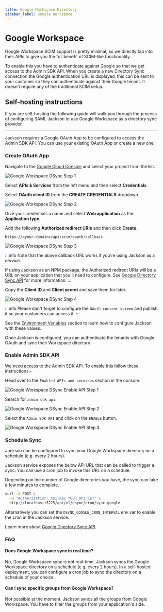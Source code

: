 ```yaml
---
title: Google Workspace Directory
sidebar_label: Google Workspace
---
```


# Google Workspace

Google Workspace SCIM support is pretty minimal, so we directly tap into their APIs to give you the full benefit of SCIM-like functionality.

To enable this you have to authenticate against Google so that we get access to the Admin SDK API. When you create a new Directory Sync connection the Google authentication URL is displayed, this can be sent to your customer so they can authenticate against their Google tenant. It doesn't require any of the traditional SCIM setup.

## Self-hosting instructions

If you are self-hosting the following guide will walk you through the process of configuring SAML Jackson to use Google Workspace as a directory sync provider.

---

Jackson requires a Google OAuth App to be configured to access the Admin SDK API. You can use your existing OAuth App or create a new one.

### Create OAuth App

Navigate to the [Google Cloud Console](https://console.cloud.google.com/) and select your project from the list.

![Google Workspace DSync Step 1](/images/docs/jackson/dsync-providers/google/oauth/1.png)

Select **APIs & Services** from the left menu and then select **Credentials**.

Select **OAuth client ID** from the **CREATE CREDENTIALS** dropdown.

![Google Workspace DSync Step 2](/images/docs/jackson/dsync-providers/google/oauth/2.png)

Give your credentials a name and select **Web application** as the **Application type**.

Add the following **Authorized redirect URIs** and then click **Create**.

`https://<your-domain>/api/scim/oauth/callback`

![Google Workspace DSync Step 3](/images/docs/jackson/dsync-providers/google/oauth/3.png)

:::info
Note that the above callback URL works if you're using Jackson as a service.

If using Jackson as an NPM package, the Authorized redirect URIs will be a URL on your application that you'll need to configure. See [Google Directory Sync API](/docs/directory-sync/api-reference#google-directory-sync) for more information.
:::

Copy the **Client ID** and **Client secret** and save them for later.

![Google Workspace DSync Step 4](/images/docs/jackson/dsync-providers/google/oauth/4.png)

:::info
Please don't forget to configure the `OAuth consent screen` and publish it so your customers can access it.
:::

See the [Environment Variables](/docs/directory-sync/api-reference#google-directory-sync) section to learn how to configure Jackson with these values.

Once Jackson is configured, you can authenticate the tenants with Google OAuth and sync their Workspace directory.

### Enable Admin SDK API

We need access to the Admin SDK API. To enable this follow these instructions:-

Head over to the `Enabled APIs and services` section in the console.

![Google Workspace DSync Enable API Step 1](/images/docs/jackson/dsync-providers/google/oauth/enable-api-1.png)

Search for `admin sdk api`.

![Google Workspace DSync Enable API Step 2](/images/docs/jackson/dsync-providers/google/oauth/enable-api-2.png)

Select the `Admin SDK API` and click on the `ENABLE` button.

![Google Workspace DSync Enable API Step 3](/images/docs/jackson/dsync-providers/google/oauth/enable-api-3.png)

### Schedule Sync

Jackson can be configured to sync your Google Workspace directory on a schedule (e.g. every 2 hours).

Jackson service exposes the below API URL that can be called to trigger a sync. You can use a cron job to invoke this URL on a schedule.

Depending on the number of Google directories you have, the sync can take a few minutes to complete.

```bash
curl -X POST \
  -H "Authorization: Api-Key YOUR_API_KEY" \
  http://localhost:5225/api/v1/dsync/cron/sync-google
```

Alternatively you can set the `DSYNC_GOOGLE_CRON_INTERVAL` env var to enable the cron in the Jackson service.

Learn more about [Google Directory Sync API](/docs/directory-sync/api-reference#4-sync-directory).

### FAQ

#### Does Google Workspace sync in real time?

No, Google Workspace sync is not real-time. Jackson syncs the Google Workspace directory on a schedule (e.g. every 2 hours). In a self-hosted deployment, you can configure a cron job to sync the directory on a schedule of your choice.

#### Can I sync specific groups from Google Workspace?

Not possible at the moment. Jackson syncs all the groups from Google Workspace. You have to filter the groups from your application's side.
